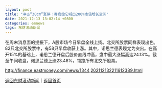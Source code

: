 ```yaml
---
layout: post
title: "冲击“30cm”涨停！券商给它喊出200%市值增长空间"
date: 2021-12-13 13:02:14 +0800
categories: emnews
tags: 东财滚动新闻
---
```


在周末消息面的提振下，A股市场今日早盘全线上扬。北交所股票同样表现出色，82只北交所股票中，有58只早盘收获上涨。其中，诺思兰德表现尤为突出。在高开15%的基础上，诺思兰德开盘后股价直线冲高，盘中最大涨幅高达24.13%。截至午间收盘，诺思兰德上涨23.48%，领跑所有北交所股票。

<http://finance.eastmoney.com/news/1344,202112132211612389.html>

[返回东财滚动新闻](//finews.withounder.com/emnews/)｜[返回首页](//finews.withounder.com/)